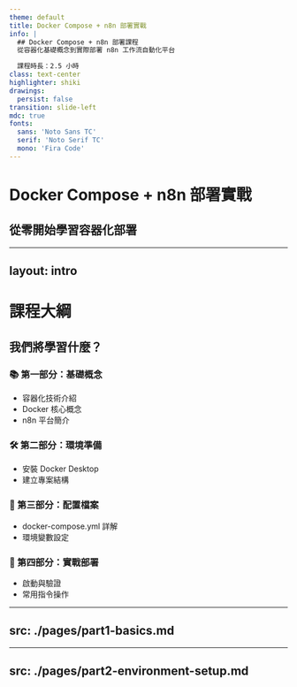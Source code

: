 ```yaml
---
theme: default
title: Docker Compose + n8n 部署實戰
info: |
  ## Docker Compose + n8n 部署課程
  從容器化基礎概念到實際部署 n8n 工作流自動化平台

  課程時長：2.5 小時
class: text-center
highlighter: shiki
drawings:
  persist: false
transition: slide-left
mdc: true
fonts:
  sans: 'Noto Sans TC'
  serif: 'Noto Serif TC'
  mono: 'Fira Code'
---
```


# Docker Compose + n8n 部署實戰
## 從零開始學習容器化部署

<div class="abs-br m-6 flex gap-2">
  <a href="https://github.com/n8n-io/n8n" target="_blank" alt="n8n GitHub"
    class="text-xl slidev-icon-btn opacity-50 !border-none !hover:text-white">
    <carbon-logo-github />
  </a>
</div>

<!--
歡迎來到 Docker Compose + n8n 部署實戰課程！

本課程將帶您：
- 理解容器化技術的核心概念
- 掌握 Docker Compose 的實際應用
- 成功部署 n8n 工作流自動化平台
-->

---
layout: intro
---

# 課程大綱
## 我們將學習什麼？

<div class="grid grid-cols-2 gap-8 pt-8">

<div>

### 📚 第一部分：基礎概念
- 容器化技術介紹
- Docker 核心概念
- n8n 平台簡介

</div>

<div>

### 🛠️ 第二部分：環境準備
- 安裝 Docker Desktop
- 建立專案結構

</div>

<div>

### 📝 第三部分：配置檔案
- docker-compose.yml 詳解
- 環境變數設定

</div>

<div>

### 🚀 第四部分：實戰部署
- 啟動與驗證
- 常用指令操作

</div>

</div>

---
src: ./pages/part1-basics.md
---


---
src: ./pages/part2-environment-setup.md
---
